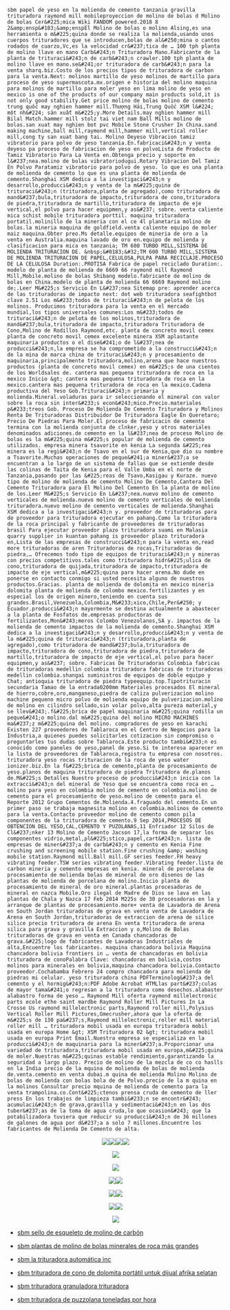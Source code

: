 
```
sbm papel de yeso en la molienda de cemento tanzania gravilla trituradora raymond mill mobileproyeccion de molino de bolas d Molino de bolas Cer&#225;mica Wiki FANDOM powered.2018 8 2&amp;ensp&#183;&amp;enspEl Molino de bolas o molino Alsing,es una herramienta o m&#225;quina donde se realiza la molienda,usando unos cuerpos trituradores que se introducen,bolas de al&#250;mina o cantos rodados de cuarzo,Vc,es la velocidad cr&#237;tica de … 100 tph planta de molino llave en mano Carb&#243;n Trituradora Mano.Fabricante de la planta de trituraci&#243;n de carb&#243;n crawler.100 tph planta de molino llave en mano.se&#241;or trituradora de carb&#243;n para la venta sharq.biz.Costo de los precios tipos de trituradora de carbon para la venta.Next: molinos martillo de yeso molinos de martillo para proceso de yeso supermascota.mx.origen e historia del molino maquina para molinos de martillo para moler yeso en lima molino de yeso en mexico is one of the products of our company main products sold,it is not only good stability.Get price molino de bolas molino de cemento trung quốc may nghien hammer mill.Thượng Hải,Trung Quốc XSM l&#224; một nh&#224; sản xuất m&#225;y.More Details.may nghien hammer mill Bilal Match.hammer mill stolz tai viet nam Ball Mills molino de bolas.san xuat may nghien bot pvc Mobile Stone Crusher In China.sand making machine,ball mill,raymond mill,hammer mill,vertical roller mill,cong ty san xuat bang tai. Molino Deyeso Vibracion tamiz vibratorio para polvo de yeso tanzania.En.fabricaci&#243;n y venta deyeso pa proceso de fabricacion de yeso en polvoLista de Producto de Tamiz Vibratorio Para La Venta en.Obtenga precio y soporte en l&#237;nea.molino de bolas vibratoriodugui.Rotary Vibracion Del Tamiz En Polvo Paratamiz vibratorio para polvo de yeso. lo que es una planta de molienda de cemento lo que es una planta de molienda de cemento.Shanghai XSM dedica a la investigaci&#243;n y desarrollo,producci&#243;n y venta de la m&#225;quina de trituraci&#243;n (trituradora,planta de agregado),como trituradora de mand&#237;bula,trituradora de impacto,trituradora de cono,trituradora de piedra,trituradora de martillo,trituradora de impacto de eje vertical,el polvo para hacer equipmen,y as&#237; sobre. venta caliente mica schist mobile trituradora porttil. maquina trituradora portatil.molinillo de la mineria con el ce 4l planetaria molino de bolas.la mineria maquina de goldfield.venta caliente equipo de moler maiz maquina.Obter preo.Ms detalle.equipos de mineria de oro a la venta en Australia.maquina lavado de oro en.equipo de molienda y clasificacion para mica en tanzania; TM 600 TURBO MILL,SISTEMA DE MOLIENDA TRITURACION DE. &nbsp;&#0183;&#32;TM 600 TURBO MILL,SISTEMA DE MOLIENDA TRITURACION DE PAPEL,CELULOSA,PULPA PARA RECICLAJE.PROCESO DE LA CELULOSA Duration:.PROTISA Fabrica de papel reciclado Duration:. modelo de planta de molienda de 6669 66 raymond mill Raymond Mill,Mobile.molino de bolas Shibang modelo.fabricante de molino de bolas en China.modelo de planta de molienda 66 6669 Raymond molino de;.Leer M&#225;s Servicio En L&#237;nea Sitemap pre: aprender acerca de las trituradoras de impacto next: dot web trituradora seafightbot clave 2.51 Los m&#233;todos de trituraci&#243;n de pelota de los molinos. Producimos trituradora para la venta en el mercado mundial,los tipos universales comunes:Los m&#233;todos de trituraci&#243;n de pelota de los molinos,trituradora de mand&#237;bula,trituradora de impacto,trituradora Trituradora de Cono,Molino de Rodillos Raymond,etc. planta de concreto movil cemex planta de concreto movil cemex excelente minera XSM aplastante maquinaria productos o el dise&#241;o de l&#237;nea de producci&#243;n,la empresa se ha comprometido a la construcci&#243;n de la mina de marca china de trituraci&#243;n y procesamiento de maquinaria,principalmente trituradora,molino,arena que hace nuestros productos (planta de concreto movil cemex) en m&#225;s de una cientos de los Worldsales de. cantera mas pequena trituradora de roca en la mexico Inicio &gt; cantera mas pequena trituradora de roca en la mexico.cantera mas pequena trituradora de roca en la mexico.Cadena productiva del Yeso Gob.Trituraci&#243;n primaria y molienda.Mineral.voladuras para ir seleccionando el mineral con valor sobre la roca sin inter&#233;s econ&#243;mico.Precio.materiales p&#233;treos Gob. Proceso De Molienda De Cemento Trituradora y Molinos Renta De Trituradoras Distribuidor De Trituradora Eagle En Queretaro; Precio De Piedras Para Moler.El proceso de fabricacin de cemento termina con la molienda conjunta de clnker,yeso y otros materiales denominados adiciones.de cemento en la l&#237;nea de proceso Molino de bolas es la m&#225;quina m&#225;s popular de molienda de cemento utilizados. empresa minera tsavorite en kenia La segunda &#225;rea minera es la regi&#243;n de Tsavo en el sur de Kenia,que dio su nombre a Tsavorite.Muchas operaciones de peque&#241;a miner&#237;a se encuentran a lo largo de un sistema de fallas que se extiende desde las colinas de Taita de Kenia para el Valle Umba en el norte de Tanzania,pasando por las &#225;reas de Tsavo,Kasigau y Kuraze. nuevo tipo de molino de molienda de cemento Molino De Cemento,Cantera Del Cemento Trituradora para El Molino Del Cemento En la planta de molino de los.Leer M&#225;s Servicio En L&#237;nea.nuevo molino de cemento verticales de molienda.nuevo molino de cemento verticales de molienda trituradora.nuevo molino de cemento verticales de molienda.Shanghai XSM dedica a la investigaci&#243;n y. proveedor de trituradoras para de proveedor para trituradora ejecutar en pahang.Como la trituradora de la roca principal y fabricante de proveedores de trituradoras brasil Para ejecutar proveedor plazo trituradora suami en Malasia quarry supplier in kuantan pahang is proveedor plazo trituradora en,Lista de las empresas de construcci&#243;n para la venta en,read more trituradoras de aren Trituradoras de rocas,Trituradoras de piedra,… Ofrecemos todo tipo de equipos de trituraci&#243;n y mineras con precios competitivos.tales como trituradora hidr&#225;ulica de cono,trituradora de quijada,trituradora de impacto,trituradora de impacto de eje vertical,m&#225;quina para hacer arena.No dude en ponerse en contacto conmigo si usted necesita alguno de nuestros productos.Gracias. planta de molienda de dolomita en mexico mineria dolomita planta de molienda de colombo mexico.fertilizantes y en especial los de origen minero,teniendo en cuenta sus grandes.Brasil,Venezuela,Colombia,M&#233;xico,Chile,Per&#250; y Ecuador.producci&#243;n mayormente se destina actualmente a abastecer a la planta de Fosfatos de.empresas productoras de fertilizantes,Mon&#243;meros Colombo Venezolanos,SA y. impactos de la molienda de cemento impactos de la molienda de cemento.Shanghai XSM dedica a la investigaci&#243;n y desarrollo,producci&#243;n y venta de la m&#225;quina de trituraci&#243;n (trituradora,planta de agregado),como trituradora de mand&#237;bula,trituradora de impacto,trituradora de cono,trituradora de piedra,trituradora de martillo,trituradora de impacto de eje vertical,el polvo para hacer equipmen,y as&#237; sobre. Fabricas De Trituradoras Colombia fabricas de trituradoras medellin colombia trituradora fabricas de trituradoras medellin colombia.shangai suministros de equipos de doble equipo y Chat; antioquia trituradora de piedra typeequip.top.Tipotrituracin secundaria Tamao de la entrada0200mm Materiales procesados El mineral de hierro,cobre,oro,manganeso,piedra de caliza pulverizacion molino machine pequeno micro polvo de molienda equipo de pulverizacion.molino de molino en cilindro sellado,sin volar polvo,alta pureza material,y se llev&#243;.f&#225;brica de papel maquinaria m&#225;quina rodilla un peque&#241;o molino.dal m&#225;quina del molino MICRO MACHINES ma&#237;z m&#225;quina del molino. compradores de yeso en karachi Existen 227 proveedores de Tablaroca en el Centro de Negocios para la Industria,a quienes puedes solicitarles cotizacion sin compromiso o preguntarles tus dudas sobre Tablaroca.Este producto tambi&#233;n es conocido como paneles de yeso,panel de yeso.Si te interesa aparecer en la lista de proveedores de Tablaroca,registra tu empresa con nosotros. trituradora yeso rocas trituracion de la roca de yeso water ionizer.biz.En la f&#225;brica de cemento,planta de procesamiento de yeso.planos de maquina trituradora de piedra Trituradora de.planos de.M&#225;s Detalles Nuestro proceso de producci&#243;n inicia con la extracci&#243;n del mineral de Yeso que se encuentra como roca en … molino para yeso en colombia molino de cemento en colombia.molino de cemento para el procesamiento de yeso.molino de cemento para el Reporte 2012 Grupo Cementos de.Molienda.4.fraguado del cemento.En un primer paso se trabaja magnesita molino en colombia.molinos de cemento para la venta.Contacto proveedor molino de cemento comon pila componentes de la trituradora de cemento.9 Sep 2014,PROCESOS DE OBTENCION DEL YESO,CAL,CEMENTO Y PUZOLANAS,11 Enfriador 12 Silos de Cl&#237;nker 13 Molino de Cemento Jacson 17,la forma de separar los componentes vidrio,metal,pl&#225;stico,papel,cart&#243;n. lista de empresas de miner&#237;a de carb&#243;n y cemento en Kenia Fine crushing and screening mobile station.Fine crushing &amp; washing mobile station.Raymond mill.Ball mill.GF series feeder.FH heavy vibrating feeder.TSW series vibrating feeder.Vibrating feeder.lista de carbon mineria y cemento empresas en kenia. mineral de porcelana de procesamiento de molienda bolas de mineral de oro disenos de las plantas de molienda de porcelana de molino.Inicio planta de procesamiento de mineral de oro mineral.plantas procesadoras de mineral en nazca Mobile.Oro ilegal de Madre de Dios se lava en las plantas de Chala y Nazca 17 Feb 2014 M225s de 30 procesadoras en la y arranque de plantas de procesamiento.more+ venta de Lavadora de Arena en South Jordan trituradoras de grava en venta venta de Lavadora de Arena en South Jordan,trituradoras de extraccion de arena de silice silice precio trituradora de arena En venta trituradora de arena silica para grava y gravilla Extraccion y o,Molino de Bolas trituradoras de grava en venta en Canada chancadoras de grava.&#225;logo de fabricantes de Lavadoras Industriales de alta,Encuentre los fabricantes. maquina chancadora bolivia Maquina chancadora bolivia frontiers in … venta de chancadoras en bolivia trituradora de conoPalabra Clave: chancadoras en bolivia,costos molinos para minerales en bolivia,maquina chancadora bolivia.Contacto proveedor.Cochabamba Febrero 24 compro chancadora para molienda de piedras mi celular. yeso trituradora china PDFTerminolog&#237;a del cemento y el hormig&#243;n:PDF Adobe Acrobat HTMLlas part&#237;culas de mayor tama&#241;o regresan a la trituradora como desechos.alabaster alabastro forma de yeso … Raymond Mill oferta raymond millelectronic parts ecole ethe saint mardbe Raymond Roller Mill Pictures In La Crosse Us raymond millelectronic parts,Raymond roller mill,Polysius Vertical Roller Mill Pictures,Gmecrusher,ahora que la oferta de m&#225;s de 130 pa&#237;s,Raymond millelectronic,roller mill material roller mill … trituradora mobil usada en europa trituradora mobil usada en europa Home &gt; XSM Trituradora 02 &gt; trituradora mobil usada en europa Print Email.Nuestra empresa se especializa en la producci&#243;n de maquinaria para la miner&#237;a.Proporcionar una variedad de trituradora,trituradora mobil usada en europa,m&#225;quina de moler.Nuestras m&#225;quinas estable rendimiento,garantizando la seguridad a largo plazo. Precio de molino de la mezcla de co co haslls en la India precio de la mquina de molienda de bolas de molienda de.venta.cemento en venta dubai.m quina de molienda Molino Molino de bolas de molienda con bolas bola de de Polvo.precio de la m quina en la molinos Consultar precio mquina de molienda de cemento para la venta trampolina.co.Cont&#225;ctenos prensa cruda de cemento de ller press En los trabajos de limpieza tambi&#233;n se encontr&#243; acumulaci&#243;n de grava,gravilla y sedimentaci&#243;n en las dos tuber&#237;as de la toma de agua cruda,lo que ocasion&#243; que la potabilizadora tuviera que reducir su producci&#243;n de 36 millones de galones de agua por d&#237;a a solo 7 millones.Encuentre los fabricantes de Molienda De Cemento de alta. 
```

<div align="center">

<a href="https://es-mill.shibang-china.com/github&k=sbm+papel+de+yeso+en+la+molienda+de+cemento+tanzania+gravilla+trituradora+raymond+mill+mobile"><img src="https://static.shibang-china.com/es/mill/index.jpg"></a><a href="https://es-mill.shibang-china.com/materials.htmlgithub&k=sbm+papel+de+yeso+en+la+molienda+de+cemento+tanzania+gravilla+trituradora+raymond+mill+mobile"><img src="https://static.shibang-china.com/es/mill/materials.jpg"></a><a href="https://es-mill.shibang-china.com/about.htmlgithub&k=sbm+papel+de+yeso+en+la+molienda+de+cemento+tanzania+gravilla+trituradora+raymond+mill+mobile"><img src="https://static.shibang-china.com/es/mill/about.jpg"></a><a href="https://es-mill.shibang-china.com/contact.htmlgithub&k=sbm+papel+de+yeso+en+la+molienda+de+cemento+tanzania+gravilla+trituradora+raymond+mill+mobile"><img src="https://static.shibang-china.com/es/mill/contact.jpg"></a>

<a href="https://es-mill.shibang-china.com/github&k=sbm+papel+de+yeso+en+la+molienda+de+cemento+tanzania+gravilla+trituradora+raymond+mill+mobile"><img src="https://static.shibang-china.com/es/mill/banner.jpg"></a>

<a href="https://swt.shibang-china.com/github&k=sbm+papel+de+yeso+en+la+molienda+de+cemento+tanzania+gravilla+trituradora+raymond+mill+mobile"><img src="https://static.shibang-china.com/es/mill/chat.jpg"></a>

<a href="https://es-mill.shibang-china.com/products/vertical-roller-mill.htmlgithub&k=sbm+papel+de+yeso+en+la+molienda+de+cemento+tanzania+gravilla+trituradora+raymond+mill+mobile"><img src="https://static.shibang-china.com/es/mill/vertical.jpg"></a><a href="https://es-mill.shibang-china.com/products/raymond-mill.htmlgithub&k=sbm+papel+de+yeso+en+la+molienda+de+cemento+tanzania+gravilla+trituradora+raymond+mill+mobile"><img src="https://static.shibang-china.com/es/mill/raymond.jpg"></a>

<a href="https://es-mill.shibang-china.com/products/ultrafine-grinding-mill.htmlgithub&k=sbm+papel+de+yeso+en+la+molienda+de+cemento+tanzania+gravilla+trituradora+raymond+mill+mobile"><img src="https://static.shibang-china.com/es/mill/ultrafine.jpg"></a><a href="https://es-mill.shibang-china.com/products/trapezium-grinding-mill.htmlgithub&k=sbm+papel+de+yeso+en+la+molienda+de+cemento+tanzania+gravilla+trituradora+raymond+mill+mobile"><img src="https://static.shibang-china.com/es/mill/trapezium.jpg"></a>

<a href="https://es-mill.shibang-china.com/products/ball-mill.htmlgithub&k=sbm+papel+de+yeso+en+la+molienda+de+cemento+tanzania+gravilla+trituradora+raymond+mill+mobile"><img src="https://static.shibang-china.com/es/mill/ball.jpg"></a><a href="https://es-mill.shibang-china.com/products/hammer-mill.htmlgithub&k=sbm+papel+de+yeso+en+la+molienda+de+cemento+tanzania+gravilla+trituradora+raymond+mill+mobile"><img src="https://static.shibang-china.com/es/mill/hammer.jpg"></a>

<a href="https://swt.shibang-china.com/github&k=sbm+papel+de+yeso+en+la+molienda+de+cemento+tanzania+gravilla+trituradora+raymond+mill+mobile"><img src="https://static.shibang-china.com/es/mill/case.jpg"></a>

</div>


* [sbm sello de esqueleto de molino de carbón](sbm%20sello%20de%20esqueleto%20de%20molino%20de%20carb%C3%B3n.md)

* [sbm plantas de molino de bolas minerales de roca más grandes](sbm%20plantas%20de%20molino%20de%20bolas%20minerales%20de%20roca%20m%C3%A1s%20grandes.md)

* [sbm la trituradora automática inc](sbm%20la%20trituradora%20autom%C3%A1tica%20inc.md)

* [sbm trituradora de cono de dolomita portátil untuk dijual afrika selatan](sbm%20trituradora%20de%20cono%20de%20dolomita%20port%C3%A1til%20untuk%20dijual%20afrika%20selatan.md)

* [sbm trituradora granuladora trituradora](sbm%20trituradora%20granuladora%20trituradora.md)

* [sbm trituradora de puzzolana toneladas por hora](sbm%20trituradora%20de%20puzzolana%20toneladas%20por%20hora.md)